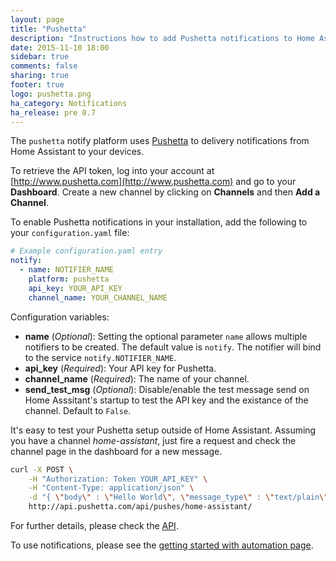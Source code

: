 ```yaml
---
layout: page
title: "Pushetta"
description: "Instructions how to add Pushetta notifications to Home Assistant."
date: 2015-11-10 18:00
sidebar: true
comments: false
sharing: true
footer: true
logo: pushetta.png
ha_category: Notifications
ha_release: pre 0.7
---
```



The `pushetta` notify platform uses [Pushetta](http://www.pushetta.com) to delivery notifications from Home Assistant to your devices.

To retrieve the API token, log into your account at [http://www.pushetta.com](http://www.pushetta.com) and go to your **Dashboard**. Create a new  channel by clicking on **Channels** and then **Add a Channel**.

To enable Pushetta notifications in your installation, add the following to your `configuration.yaml` file:

```yaml
# Example configuration.yaml entry
notify:
  - name: NOTIFIER_NAME
    platform: pushetta
    api_key: YOUR_API_KEY
    channel_name: YOUR_CHANNEL_NAME
```

Configuration variables:

- **name** (*Optional*): Setting the optional parameter `name` allows multiple notifiers to be created. The default value is `notify`. The notifier will bind to the service `notify.NOTIFIER_NAME`.
- **api_key** (*Required*): Your API key for Pushetta.
- **channel_name** (*Required*): The name of your channel.
- **send_test_msg** (*Optional*): Disable/enable the test message send on Home Asssitant's startup to test the API key and the existance of the channel. Default to `False`.

It's easy to test your Pushetta setup outside of Home Assistant. Assuming you have a channel *home-assistant*, just fire a request and check the channel page in the dashboard for a new message.

```bash
curl -X POST \
    -H "Authorization: Token YOUR_API_KEY" \
    -H "Content-Type: application/json" \
    -d "{ \"body\" : \"Hello World\", \"message_type\" : \"text/plain\" }" \
    http://api.pushetta.com/api/pushes/home-assistant/
```

For further details, please check the [API](http://pushetta.com/pushetta-api/).

To use notifications, please see the [getting started with automation page](/getting-started/automation/).
